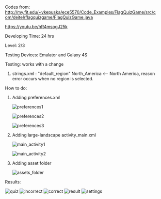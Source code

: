 Codes from:
http://my.fit.edu/~vkepuska/ece5570/Code_Examples/FlagQuizGame/src/com/deitel/flagquizgame/FlagQuizGame.java

https://youtu.be/hR4msogJ25k

Developing Time: 24 hrs

Level: 2/3

Testing Devices: Emulator and Galaxy 4S

Testing: works with a change

1. strings.xml : "default_region" North_America <--  North America, reason error occurs when no region is selected.

How to do:

1. Adding preferences.xml

	![preferences1](https://cloud.githubusercontent.com/assets/11301947/9871466/b4e206b4-5b48-11e5-843e-d5ced3a4e932.png)

	![preferences2](https://cloud.githubusercontent.com/assets/11301947/9871495/e4461ce2-5b48-11e5-9a03-8a943e49ae29.png)

	![preferences3](https://cloud.githubusercontent.com/assets/11301947/9871505/f714bc5c-5b48-11e5-8b0a-e1016f3e1942.png)

2. Adding large-landscape activity_main.xml

	![main_activity1](https://cloud.githubusercontent.com/assets/11301947/9871661/fd20980e-5b49-11e5-9453-af9b357bda15.png)

	![main_activity2](https://cloud.githubusercontent.com/assets/11301947/9871666/1092f512-5b4a-11e5-87e0-1f2e0108a89d.png)
	
3. Adding asset folder

	![assets_folder](https://cloud.githubusercontent.com/assets/11301947/9871812/56cfcc12-5b4a-11e5-802b-be2fb73552c1.png)

Results:

![quiz](https://cloud.githubusercontent.com/assets/11301947/9871015/8c9090b6-5b45-11e5-988a-cabd51fedb34.png)
![incorrect](https://cloud.githubusercontent.com/assets/11301947/9871028/a540453e-5b45-11e5-81b7-4095bc97efaa.png)
![correct](https://cloud.githubusercontent.com/assets/11301947/9871043/b7f64ba6-5b45-11e5-8231-5ab1dfb4e71c.png)
![result](https://cloud.githubusercontent.com/assets/11301947/9871048/c0064a12-5b45-11e5-9963-86d8d606c6e2.png)
![settings](https://cloud.githubusercontent.com/assets/11301947/9871056/ca7325a6-5b45-11e5-89a2-9797c5b9bfc8.png)












